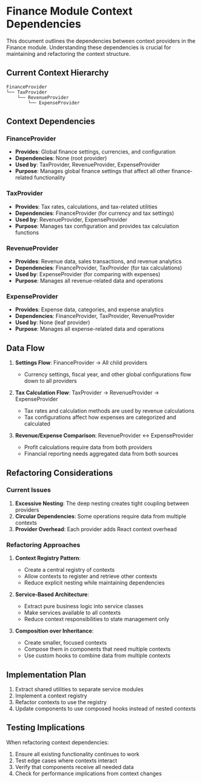 # Finance Module Context Dependencies

This document outlines the dependencies between context providers in the Finance module. Understanding these dependencies is crucial for maintaining and refactoring the context structure.

## Current Context Hierarchy

```
FinanceProvider
└── TaxProvider
    └── RevenueProvider
        └── ExpenseProvider
```

## Context Dependencies

### FinanceProvider

- **Provides**: Global finance settings, currencies, and configuration
- **Dependencies**: None (root provider)
- **Used by**: TaxProvider, RevenueProvider, ExpenseProvider
- **Purpose**: Manages global finance settings that affect all other finance-related functionality

### TaxProvider

- **Provides**: Tax rates, calculations, and tax-related utilities
- **Dependencies**: FinanceProvider (for currency and tax settings)
- **Used by**: RevenueProvider, ExpenseProvider
- **Purpose**: Manages tax configuration and provides tax calculation functions

### RevenueProvider

- **Provides**: Revenue data, sales transactions, and revenue analytics
- **Dependencies**: FinanceProvider, TaxProvider (for tax calculations)
- **Used by**: ExpenseProvider (for comparing with expenses)
- **Purpose**: Manages all revenue-related data and operations

### ExpenseProvider

- **Provides**: Expense data, categories, and expense analytics
- **Dependencies**: FinanceProvider, TaxProvider, RevenueProvider
- **Used by**: None (leaf provider)
- **Purpose**: Manages all expense-related data and operations

## Data Flow

1. **Settings Flow**: FinanceProvider → All child providers
   - Currency settings, fiscal year, and other global configurations flow down to all providers

2. **Tax Calculation Flow**: TaxProvider → RevenueProvider → ExpenseProvider
   - Tax rates and calculation methods are used by revenue calculations
   - Tax configurations affect how expenses are categorized and calculated

3. **Revenue/Expense Comparison**: RevenueProvider ↔ ExpenseProvider
   - Profit calculations require data from both providers
   - Financial reporting needs aggregated data from both sources

## Refactoring Considerations

### Current Issues

1. **Excessive Nesting**: The deep nesting creates tight coupling between providers
2. **Circular Dependencies**: Some operations require data from multiple contexts
3. **Provider Overhead**: Each provider adds React context overhead

### Refactoring Approaches

1. **Context Registry Pattern**:
   - Create a central registry of contexts
   - Allow contexts to register and retrieve other contexts
   - Reduce explicit nesting while maintaining dependencies

2. **Service-Based Architecture**:
   - Extract pure business logic into service classes
   - Make services available to all contexts
   - Reduce context responsibilities to state management only

3. **Composition over Inheritance**:
   - Create smaller, focused contexts
   - Compose them in components that need multiple contexts
   - Use custom hooks to combine data from multiple contexts

## Implementation Plan

1. Extract shared utilities to separate service modules
2. Implement a context registry
3. Refactor contexts to use the registry
4. Update components to use composed hooks instead of nested contexts

## Testing Implications

When refactoring context dependencies:

1. Ensure all existing functionality continues to work
2. Test edge cases where contexts interact
3. Verify that components receive all needed data
4. Check for performance implications from context changes 